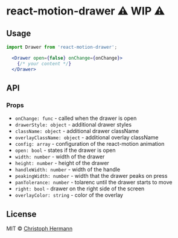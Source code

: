 react-motion-drawer :warning: WIP :warning:
=====================

## Usage

```js
import Drawer from 'react-motion-drawer';
```

```jsx
  <Drawer open={false} onChange={onChange}>
    {/* your content */}
  </Drawer>
```

## API

### Props

* `onChange: func`           - called when the drawer is open
* `drawerStyle: object`      - additional drawer styles
* `className: object`        - additional drawer className
* `overlayClassName: object` - additional overlay className
* `config: array`            - configuration of the react-motion animation
* `open: bool`               - states if the drawer is open
* `width: number`            - width of the drawer
* `height: number`           - height of the drawer
* `handleWidth: number`      - width of the handle
* `peakingWidth: number`     - width that the drawer peaks on press
* `panTolerance: number`     - tolarenc until the drawer starts to move
* `right: bool`              - drawer on the right side of the screen
* `overlayColor: string`     - color of the overlay


## License

MIT © [Christoph Hermann](http://stoeffel.github.io)
